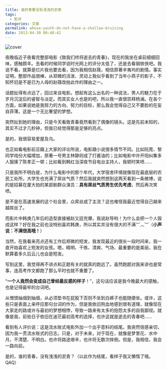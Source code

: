```yaml
---
title: 谁的青春没有浅浅的淤青
tags:
  - 影评
categories: 文章
permalink: whose-youth-do-not-have-a-shallow-bruising
date: 2013-04-30 00:48:42
---
```


![cover](https://cat.yufan.me/cats/ame/losted-youth.jpg)

夜晚临近子夜看完整部电影《致我们终将逝去的青春》，现在的我坐在桌前细细回味，感触颇丰。去看的时候同学说时光网上的评分太低了，还是去看钢铁侠吧。我说不看，就算是烂片我也要去看，因为我相信赵薇，相信原著辛夷坞的剧情。事实证明，整部作品很棒，从郑微的活泼、灵动上我似乎看到了当年小燕子的影子，不知怀旧是不是已为人母的赵薇改拍此作的理由之一。

<!--more-->

话题扯得有点远了，回过来谈电影。想起有这么出名的一种说法，男人的魅力在于岁月沉淀后的睿智与淡定。而其实女人也是的吧，所以我一直很崇拜杨澜。在各个方面，如果说她是我努力的方向、努力的目标，那么我会觉得自己又不要脸的在妄自菲薄。这是一个无比奢望的梦想。

突然扯到她的理由，只是今天看致青春竟然看到了偶像的镜头。这是先前未知的，其实不过才几秒钟，但我已经觉得那是足够的亮点。

是的，我很容易爱屋及乌。

也正如看电影前豆瓣上大家的评论所说，电影跟小说很多情节不同。比如阮莞、黎同学戏份大幅增加，原著一号男主林静则成了打酱油的；比如电影中许开阳纠集多人狠揍了陈孝正一顿；比如看到韩红当深夜节目电台主持人，我顿时笑喷……

只是我所不明白是，为什么电影中的那个年代，大学宿舍环境就像现在最底层的农民工处所，大学生也充满了屌丝气质？然后我就突然想到这两天看到一条微博，说的是招募在厦大拍的某部剧群众演员：**具有屌丝气质男生优先考虑**，然后再次笑喷。

是不是在高速发展的这个社会里，众屌丝成了主流？这也难怪我最近觉得自己越来越屌丝了。

而影片中韩庚几年后的造型直接被赵又廷完爆，我说赵导哟！为什么会把一个人毁成这样？好在我之前也没特别喜欢韩庚，所以其实并没有很大的不满︶︿︶（**小声说：不满很高哦！**）

当然，在我看来亮点还有工作后郑微的短发，我发现最近的很长一段时间来，我一直开始喜欢上短发的女孩。嗯，精明、干练、清爽、气场、最重要的是美丽，我在默算着多久后云儿也会是短发。

写到这里，我觉得再不讲点和正题有关的就真的跑远了。虽然跑题对我来讲也是常事，连高考作文都跑了那么平时也就不重要了。

“**一个人竟然会变成自己曾经最反感的样子**！”，这句话应该是我今晚最大的感触，也是记得最牢的台词吧。

从憎恨抽烟到抽烟，从必须垫书在屁股下否则不坐到白裤子也能随便坐。或许，这些只是表面上来呼应那句台词的作为，但是我依旧狗血地感到很有道理，就像现在大家走的路或许与最初的梦想相悖，导致一路来有太多的抱怨太多的自我鄙视。就像是我，前些日子依旧在迷茫最初高考的选择，也许这就是逝去的青春吧……

看到有人评价说：这是流水账式电影外加一个出乎意料的结尾。我突然倍感亲切，因为我一贯流水账式的日志。只是，对于未来，对于现在，就像是梦里花、水中月，不清楚、不明白。也许将路途艰辛，也许将无数次摔倒。但是，我相信，我会一路向前。

是的，谁的青春，没有浅浅的淤青？（以此作为结尾，看样子我又懒惰了哦。QAQ）
